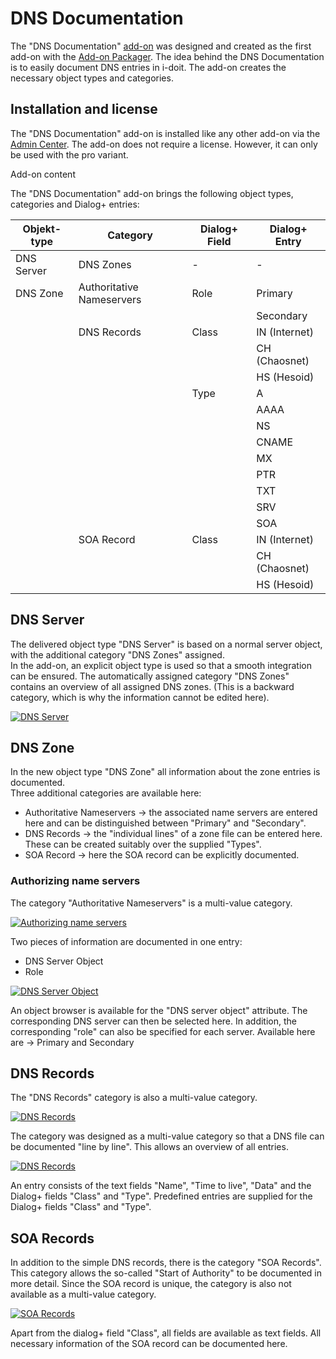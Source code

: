# DNS Documentation

The "DNS Documentation" [add-on](./index.md) was designed and created as the first add-on with the [Add-on Packager](./add-on-packager.md). The idea behind the DNS Documentation is to easily document DNS entries in i-doit. The add-on creates the necessary object types and categories.

  
Installation and license
---------------------------

The "DNS Documentation" add-on is installed like any other add-on via the [Admin Center](../system-administration/admin-center.md). The add-on does not require a license. However, it can only be used with the pro variant.

Add-on content

The "DNS Documentation" add-on brings the following object types, categories and Dialog+ entries:

| Objekt-type | Category | Dialog+ Field | Dialog+ Entry |
| --- | --- | --- | --- |
| DNS Server | DNS Zones | \-  | \-  |
| DNS Zone | Authoritative Nameservers | Role | Primary |
|     |     |     | Secondary |
|     | DNS Records | Class | IN (Internet) |
|     |     |     | CH (Chaosnet) |
|     |     |     | HS (Hesoid) |
|     |     | Type | A   |
|     |     |     | AAAA |
|     |     |     | NS  |
|     |     |     | CNAME |
|     |     |     | MX  |
|     |     |     | PTR |
|     |     |     | TXT |
|     |     |     | SRV |
|     |     |     | SOA |
|     | SOA Record | Class | IN (Internet) |
|     |     |     | CH (Chaosnet) |
|     |     |     | HS (Hesoid) |

DNS Server
----------

The delivered object type "DNS Server" is based on a normal server object, with the additional category "DNS Zones" assigned.   
In the add-on, an explicit object type is used so that a smooth integration can be ensured. The automatically assigned category "DNS Zones" contains an overview of all assigned DNS zones. (This is a backward category, which is why the information cannot be edited here).

[![DNS Server](../assets/images/en/i-doit-pro-add-ons/dns-documentation/1-dns.png)](../assets/images/en/i-doit-pro-add-ons/dns-documentation/1-dns.png)

DNS Zone
--------

In the new object type "DNS Zone" all information about the zone entries is documented.   
Three additional categories are available here:

*   Authoritative Nameservers → the associated name servers are entered here and can be distinguished between "Primary" and "Secondary".
*   DNS Records → the "individual lines" of a zone file can be entered here. These can be created suitably over the supplied "Types".
*   SOA Record → here the SOA record can be explicitly documented.

### Authorizing name servers

The category "Authoritative Nameservers" is a multi-value category. 

[![Authorizing name servers](../assets/images/en/i-doit-pro-add-ons/dns-documentation/2-dns.png)](../assets/images/en/i-doit-pro-add-ons/dns-documentation/2-dns.png)

Two pieces of information are documented in one entry:

*   DNS Server Object
*   Role

[![DNS Server Object](../assets/images/en/i-doit-pro-add-ons/dns-documentation/3-dns.png)](../assets/images/en/i-doit-pro-add-ons/dns-documentation/3-dns.png)

An object browser is available for the "DNS server object" attribute. The corresponding DNS server can then be selected here. In addition, the corresponding "role" can also be specified for each server. Available here are → Primary and Secondary

DNS Records
-----------

The "DNS Records" category is also a multi-value category.

[![DNS Records](../assets/images/en/i-doit-pro-add-ons/dns-documentation/4-dns.png)](../assets/images/en/i-doit-pro-add-ons/dns-documentation/4-dns.png)

The category was designed as a multi-value category so that a DNS file can be documented "line by line". This allows an overview of all entries. 

[![DNS Records](../assets/images/en/i-doit-pro-add-ons/dns-documentation/5-dns.png)](../assets/images/en/i-doit-pro-add-ons/dns-documentation/5-dns.png)

An entry consists of the text fields "Name", "Time to live", "Data" and the Dialog+ fields "Class" and "Type". Predefined entries are supplied for the Dialog+ fields "Class" and "Type".

SOA Records
-----------

In addition to the simple DNS records, there is the category "SOA Records". This category allows the so-called "Start of Authority" to be documented in more detail. Since the SOA record is unique, the category is also not available as a multi-value category.

[![SOA Records](../assets/images/en/i-doit-pro-add-ons/dns-documentation/6-dns.png)](../assets/images/en/i-doit-pro-add-ons/dns-documentation/6-dns.png)

Apart from the dialog+ field "Class", all fields are available as text fields. All necessary information of the SOA record can be documented here.